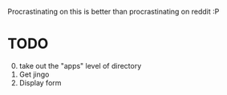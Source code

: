 Procrastinating on this is better than procrastinating on reddit :P

TODO
====
0. take out the "apps" level of directory
1. Get jingo
2. Display form
